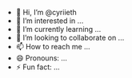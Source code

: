 - 👋 Hi, I’m @cyriieth
- 👀 I’m interested in ...
- 🌱 I’m currently learning ...
- 💞️ I’m looking to collaborate on ...
- 📫 How to reach me ...
- 😄 Pronouns: ...
- ⚡ Fun fact: ...

<!---
cyriieth/cyriieth is a ✨ special ✨ repository because its `README.md` (this file) appears on your GitHub profile.
You can click the Preview link to take a look at your changes.
--->
